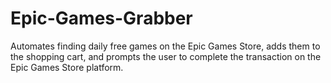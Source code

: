 # Epic-Games-Grabber
Automates finding daily free games on the Epic Games Store, adds them to the shopping cart, and prompts the user to complete the transaction on the Epic Games Store platform.
